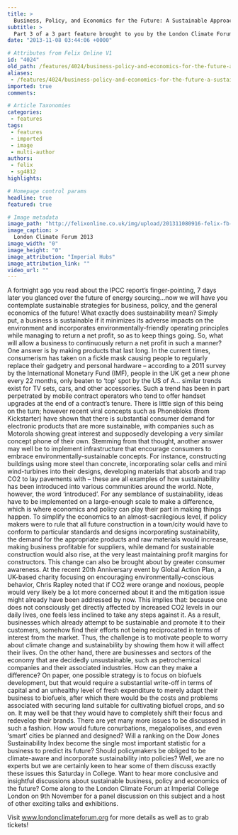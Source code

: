 ```yaml
---
title: >
  Business, Policy, and Economics for the Future: A Sustainable Approach
subtitle: >
  Part 3 of a 3 part feature brought to you by the London Climate Forum 2013
date: "2013-11-08 03:44:06 +0000"

# Attributes from Felix Online V1
id: "4024"
old_path: /features/4024/business-policy-and-economics-for-the-future-a-sustainable-approach
aliases:
 - /features/4024/business-policy-and-economics-for-the-future-a-sustainable-approach
imported: true
comments:

# Article Taxonomies
categories:
 - features
tags:
 - features
 - imported
 - image
 - multi-author
authors:
 - felix
 - sg4812
highlights:

# Homepage control params
headline: true
featured: true

# Image metadata
image_path: "http://felixonline.co.uk/img/upload/201311080916-felix-fb-cover-photo-1[1].jpg"
image_caption: >
  London Climate Forum 2013
image_width: "0"
image_height: "0"
image_attribution: "Imperial Hubs"
image_attribution_link: ""
video_url: ""
---
```


A fortnight ago you read about the IPCC report’s finger-pointing, 7 days later you glanced over the future of energy sourcing…now we will have you contemplate sustainable strategies for business, policy, and the general economics of the future!
 What exactly does sustainability mean? Simply put, a business is sustainable if it minimizes its adverse impacts on the environment and incorporates environmentally-friendly operating principles while managing to return a net profit, so as to keep things going. So, what will allow a business to continuously return a net profit in such a manner?
 One answer is by making products that last long. In the current times, consumerism has taken on a fickle mask causing people to regularly replace their gadgetry and personal hardware – according to a 2011 survey by the International Monetary Fund (IMF), people in the UK get a new phone every 22 months, only beaten to ‘top’ spot by the US of A… similar trends exist for TV sets, cars, and other accessories. Such a trend has been in part perpetrated by mobile contract operators who tend to offer handset upgrades at the end of a contract’s tenure. There is little sign of this being on the turn; however recent viral concepts such as Phonebloks (from Kickstarter) have shown that there is substantial consumer demand for electronic products that are more sustainable, with companies such as Motorola showing great interest and supposedly developing a very similar concept phone of their own.
 Stemming from that thought, another answer may well be to implement infrastructure that encourage consumers to embrace environmentally-sustainable concepts. For instance, constructing buildings using more steel than concrete, incorporating solar cells and mini wind-turbines into their designs, developing materials that absorb and trap CO2 to lay pavements with – these are all examples of how sustainability has been introduced into various communities around the world.
 Note, however, the word ‘introduced’. For any semblance of sustainability, ideas have to be implemented on a large-enough scale to make a difference, which is where economics and policy can play their part in making things happen. To simplify the economics to an almost-sacrilegious level, if policy makers were to rule that all future construction in a town/city would have to conform to particular standards and designs incorporating sustainability, the demand for the appropriate products and raw materials would increase, making business profitable for suppliers, while demand for sustainable construction would also rise, at the very least maintaining profit margins for constructors.
 This change can also be brought about by greater consumer awareness. At the recent 20th Anniversary event by Global Action Plan, a UK-based charity focusing on encouraging environmentally-conscious behavior, Chris Rapley noted that if CO2 were orange and noxious, people would very likely be a lot more concerned about it and the mitigation issue might already have been addressed by now. This implies that: because one does not consciously get directly affected by increased CO2 levels in our daily lives, one feels less inclined to take any steps against it. As a result, businesses which already attempt to be sustainable and promote it to their customers, somehow find their efforts not being reciprocated in terms of interest from the market. Thus, the challenge is to motivate people to worry about climate change and sustainability by showing them how it will affect their lives.
 On the other hand, there are businesses and sectors of the economy that are decidedly unsustainable, such as petrochemical companies and their associated industries. How can they make a difference? On paper, one possible strategy is to focus on biofuels development, but that would require a substantial write-off in terms of capital and an unhealthy level of fresh expenditure to merely adapt their business to biofuels, after which there would be the costs and problems associated with securing land suitable for cultivating biofuel crops, and so on. It may well be that they would have to completely shift their focus and redevelop their brands.
 There are yet many more issues to be discussed in such a fashion. How would future conurbations, megalopolises, and even ‘smart’ cities be planned and designed? Will a ranking on the Dow Jones Sustainability Index become the single most important statistic for a business to predict its future? Should policymakers be obliged to be climate-aware and incorporate sustainability into policies? Well, we are no experts but we are certainly keen to hear some of them discuss exactly these issues this Saturday in College.
 Want to hear more conclusive and insightful discussions about sustainable business, policy and economics of the future? Come along to the London Climate Forum at Imperial College London on 9th November for a panel discussion on this subject and a host of other exciting talks and exhibitions.

Visit www.londonclimateforum.org for more details as well as to grab tickets!
